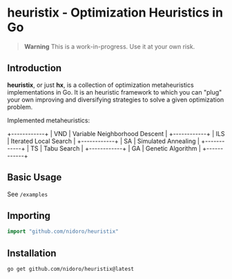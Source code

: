 # heuristix - Optimization Heuristics in Go

> **Warning**
> This is a work-in-progress. Use it at your own risk.

## Introduction

**heuristix**, or just **hx**, is a collection of optimization metaheuristics
implementations in Go. It is an heuristic framework
to which you can "plug" your own improving and diversifying strategies
to solve a given optimization problem.

Implemented metaheuristics:

+------------+
| VND | Variable Neighborhood Descent |
+------------+
| ILS | Iterated Local Search |
+------------+
| SA | Simulated Annealing |
+------------+
| TS | Tabu Search |
+------------+
| GA | Genetic Algorithm |
+------------+

## Basic Usage

See `/examples`

## Importing
```go
import "github.com/nidoro/heuristix"
```

## Installation

```shell
go get github.com/nidoro/heuristix@latest
```
